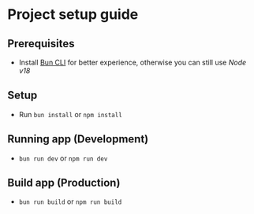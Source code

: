 # Project setup guide

## Prerequisites

* Install [Bun CLI](https://bun.sh/docs/installation) for better experience, otherwise you can still use _Node v18_

## Setup

* Run `bun install` or `npm install`

## Running app (Development)

* `bun run dev` or `npm run dev`

## Build app (Production)

* `bun run build` or `npm run build`
